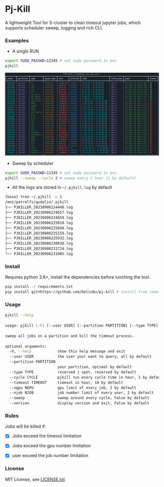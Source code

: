 # Pj-Kill
A lightweight Tool for S-cluster to clean timeout jupyter jobs, which supports scheduler sweep, logging and rich CLI.

### Examples

- A single RUN
```zsh
export SUDO_PASSWD=12345 # set sudo password in env
pjkill 
```
![](.assert/overview.png)

- Sweep by scheduler
```zsh
export SUDO_PASSWD=12345 # set sudo password in env
pjkill --sweep --cycle 2 # sweep every 2 hour (1 by default)
``` 

- All the logs are stored in `~/.pjkill.log` by default
```zsh
(base) tree ~/.pjkill -L 1
/mnt/petrelfs/qudelin/.pjkill
├── PJKILLER_20230906224448.log
├── PJKILLER_20230906224657.log
├── PJKILLER_20230906224659.log
├── PJKILLER_20230906225010.log
├── PJKILLER_20230906225040.log
├── PJKILLER_20230906225159.log
├── PJKILLER_20230906225932.log
├── PJKILLER_20230906230038.log
├── PJKILLER_20230906231724.log
└── PJKILLER_20230906231905.log
```

### Install

Requires python 3.6+, install the dependencies before lunching the tool.

```zsh
pip install -r requirements.txt
pip install git+https://github.com/DelinQu/pj-kill # install from remote repo
```


### Usage

```bash
pjkill --help                                                                                                                                         

usage: pjkill [-h] [--user USER] [--partition PARTITION] [--type TYPE] [--cycle CYCLE] [--timeout TIMEOUT] [--ngpu NGPU] [--njob NJOB] [--sweep] [--version]

sweep all jobs on a partition and kill the timeout process.

optional arguments:
  -h, --help            show this help message and exit
  --user USER           the user your want to query, all by default
  --partition PARTITION
                        your partition, optimal by default
  --type TYPE           reserved | spot, reserved by default
  --cycle CYCLE         pjkill run every cycle time in hour, 1 by default
  --timeout TIMEOUT     timeout in hour, 10 by default
  --ngpu NGPU           gpu limit of every job, 2 by default
  --njob NJOB           job number limit of every user, 2 by default
  --sweep               sweep around every cycle, False by default
  --version             display version and exit, False by default
```

### Rules

Jobs will be killed if:

- [x] Jobs exceed the timeout limitation

- [x] Jobs exceed the gpu number limitation

- [x] user exceed the job number limitation

### License

MIT License, see [LICENSE.txt](LICENSE.txt)

